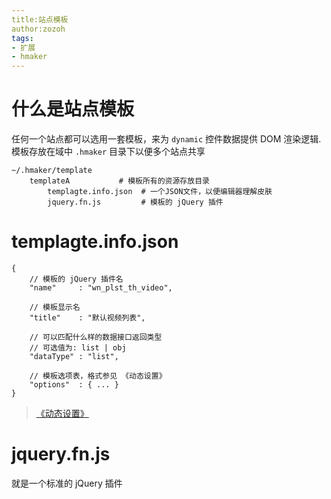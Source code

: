 ```yaml
---
title:站点模板
author:zozoh
tags:
- 扩展
- hmaker
---
```


# 什么是站点模板

任何一个站点都可以选用一套模板，来为 `dynamic` 控件数据提供 DOM 渲染逻辑. 模板存放在域中 `.hmaker` 目录下以便多个站点共享

```
~/.hmaker/template
    templateA           # 模板所有的资源存放目录
        templagte.info.json  # 一个JSON文件，以便编辑器理解皮肤
        jquery.fn.js         # 模板的 jQuery 插件
```

# templagte.info.json

```
{
    // 模板的 jQuery 插件名
    "name"     : "wn_plst_th_video",
    
    // 模板显示名
    "title"    : "默认视频列表",
    
    // 可以匹配什么样的数据接口返回类型
    // 可选值为: list | obj
    "dataType" : "list",
    
    // 模板选项表，格式参见 《动态设置》
    "options"  : { ... }
}
```

> [《动态设置》](hm_setting.md)

# jquery.fn.js

就是一个标准的 jQuery 插件


